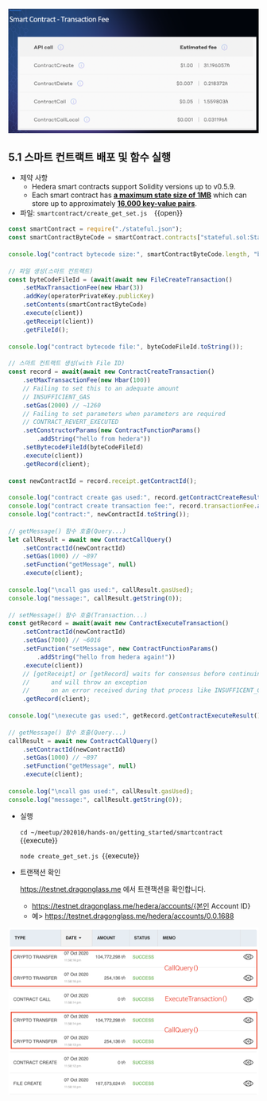 ![1](https://github.com/yunhochung/katacoda-scenarios/raw/master/hedera-hashgraph/getting-started-with-hashgraph/images/11.png)

## 5.1 스마트 컨트랙트 배포 및 함수 실행

* 제약 사항
  * Hedera smart contracts support Solidity versions up to v0.5.9.
  * Each smart contract has **<u>a maximum state size of 1MB</u>** which can store up to approximately **<u>16,000 key-value pairs</u>**.
* 파일: `smartcontract/create_get_set.js  `{{open}}

```javascript
const smartContract = require("./stateful.json");
const smartContractByteCode = smartContract.contracts["stateful.sol:StatefulContract"].bin;

console.log("contract bytecode size:", smartContractByteCode.length, "bytes");

// 파일 생성(스마트 컨트랙트)
const byteCodeFileId = (await(await new FileCreateTransaction()
    .setMaxTransactionFee(new Hbar(3))
    .addKey(operatorPrivateKey.publicKey)
    .setContents(smartContractByteCode)
    .execute(client))
    .getReceipt(client))
    .getFileId();

console.log("contract bytecode file:", byteCodeFileId.toString());

// 스마트 컨트랙트 생성(with File ID)
const record = await(await new ContractCreateTransaction()
    .setMaxTransactionFee(new Hbar(100))
    // Failing to set this to an adequate amount
    // INSUFFICIENT_GAS
    .setGas(2000) // ~1260
    // Failing to set parameters when parameters are required
    // CONTRACT_REVERT_EXECUTED
    .setConstructorParams(new ContractFunctionParams()
        .addString("hello from hedera"))
    .setBytecodeFileId(byteCodeFileId)
    .execute(client))
    .getRecord(client);

const newContractId = record.receipt.getContractId();

console.log("contract create gas used:", record.getContractCreateResult().gasUsed);
console.log("contract create transaction fee:", record.transactionFee.asTinybar());
console.log("contract:", newContractId.toString());

// getMessage() 함수 호출(Query...)
let callResult = await new ContractCallQuery()
    .setContractId(newContractId)
    .setGas(1000) // ~897
    .setFunction("getMessage", null)
    .execute(client);

console.log("\ncall gas used:", callResult.gasUsed);
console.log("message:", callResult.getString(0));

// setMessage() 함수 호출(Transaction...)
const getRecord = await(await new ContractExecuteTransaction()
    .setContractId(newContractId)
    .setGas(7000) // ~6016
    .setFunction("setMessage", new ContractFunctionParams()
        .addString("hello from hedera again!"))
    .execute(client))
    // [getReceipt] or [getRecord] waits for consensus before continuing
    //      and will throw an exception
    //      on an error received during that process like INSUFFICENT_GAS
    .getRecord(client);

console.log("\nexecute gas used:", getRecord.getContractExecuteResult().gasUsed);

// getMessage() 함수 호출(Query...)
callResult = await new ContractCallQuery()
    .setContractId(newContractId)
    .setGas(1000) // ~897
    .setFunction("getMessage", null)
    .execute(client);

console.log("\ncall gas used:", callResult.gasUsed);
console.log("message:", callResult.getString(0));
```

* 실행

  `cd ~/meetup/202010/hands-on/getting_started/smartcontract `{{execute}}

  `node create_get_set.js `{{execute}}
  
* 트랜잭션 확인

  https://testnet.dragonglass.me 에서 트랜잭션을 확인합니다.

  * https://testnet.dragonglass.me/hedera/accounts/{본인 Account ID}
  * 예> https://testnet.dragonglass.me/hedera/accounts/0.0.1688

![1](https://github.com/yunhochung/katacoda-scenarios/raw/master/hedera-hashgraph/getting-started-with-hashgraph/images/12.png)